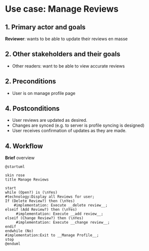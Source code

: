 # Use case: Manage Reviews

## 1. Primary actor and goals
__Reviewer__: wants to be able to update their reviews en masse

## 2. Other stakeholders and their goals

* Other readers: want to be able to view accurate reviews

## 2. Preconditions

* User is on manage profile page

## 4. Postconditions

* User reviews are updated as desired.
* Changes are synced (e.g. to server is profile syncing is designed)
* User receives confirmation of updates as they are made.

## 4. Workflow

__Brief__ overview

```plantuml
@startuml

skin rose
title Manage Reviews

start
while (Open?) is (\nYes)
#technology:Display all Reviews for user;
If (Delete Review?) then (\nYes)
    #implementation: Execute __delete review__;
elseif (Add Review?) then (\nYes)
     #implementation: Execute __add review__;
elseif (Change Review?) then (\nYes)
     #implementation: Execute __change review__;
endif
endwhile (No)
#implementation:Exit to __Manage Profile__;
stop
@enduml
```